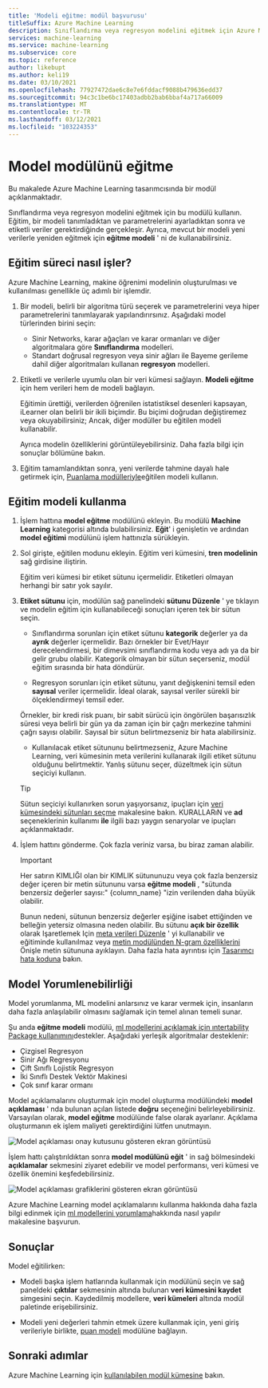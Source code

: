 ```yaml
---
title: 'Modeli eğitme: modül başvurusu'
titleSuffix: Azure Machine Learning
description: Sınıflandırma veya regresyon modelini eğitmek için Azure Machine Learning **modeli eğitme** modülünü nasıl kullanacağınızı öğrenin.
services: machine-learning
ms.service: machine-learning
ms.subservice: core
ms.topic: reference
author: likebupt
ms.author: keli19
ms.date: 03/10/2021
ms.openlocfilehash: 77927472dae6c8e7e6fddacf9088b479636edd37
ms.sourcegitcommit: 94c3c1be6bc17403adbb2bab6bbaf4a717a66009
ms.translationtype: MT
ms.contentlocale: tr-TR
ms.lasthandoff: 03/12/2021
ms.locfileid: "103224353"
---
```

# <a name="train-model-module"></a>Model modülünü eğitme

Bu makalede Azure Machine Learning tasarımcısında bir modül açıklanmaktadır.

Sınıflandırma veya regresyon modelini eğitmek için bu modülü kullanın. Eğitim, bir modeli tanımladıktan ve parametrelerini ayarladıktan sonra ve etiketli veriler gerektirdiğinde gerçekleşir. Ayrıca, mevcut bir modeli yeni verilerle yeniden eğitmek için **eğitme modeli** ' ni de kullanabilirsiniz. 

## <a name="how-the-training-process-works"></a>Eğitim süreci nasıl işler?

Azure Machine Learning, makine öğrenimi modelinin oluşturulması ve kullanılması genellikle üç adımlı bir işlemdir. 

1. Bir modeli, belirli bir algoritma türü seçerek ve parametrelerini veya hiper parametrelerini tanımlayarak yapılandırırsınız. Aşağıdaki model türlerinden birini seçin: 

    + Sinir Networks, karar ağaçları ve karar ormanları ve diğer algoritmalara göre **Sınıflandırma** modelleri.
    + Standart doğrusal regresyon veya sinir ağları ile Bayeme gerileme dahil diğer algoritmaları kullanan **regresyon** modelleri.  

2. Etiketli ve verilerle uyumlu olan bir veri kümesi sağlayın. **Modeli eğitme** için hem verileri hem de modeli bağlayın.

    Eğitimin ürettiği, verilerden öğrenilen istatistiksel desenleri kapsayan, iLearner olan belirli bir ikili biçimdir. Bu biçimi doğrudan değiştiremez veya okuyabilirsiniz; Ancak, diğer modüller bu eğitilen modeli kullanabilir. 
    
    Ayrıca modelin özelliklerini görüntüleyebilirsiniz. Daha fazla bilgi için sonuçlar bölümüne bakın.

3. Eğitim tamamlandıktan sonra, yeni verilerde tahmine dayalı hale getirmek için, [Puanlama modülleriyle](./score-model.md)eğitilen modeli kullanın.

## <a name="how-to-use-train-model"></a>Eğitim modeli kullanma 
    
1. İşlem hattına **model eğitme** modülünü ekleyin.  Bu modülü **Machine Learning** kategorisi altında bulabilirsiniz. **Eğit**' i genişletin ve ardından **model eğitimi** modülünü işlem hattınızla sürükleyin.
  
1.  Sol girişte, eğitilen modunu ekleyin. Eğitim veri kümesini, **tren modelinin** sağ girdisine iliştirin.

    Eğitim veri kümesi bir etiket sütunu içermelidir. Etiketleri olmayan herhangi bir satır yok sayılır.
  
1.  **Etiket sütunu** için, modülün sağ panelindeki **sütunu Düzenle** ' ye tıklayın ve modelin eğitim için kullanabileceği sonuçları içeren tek bir sütun seçin.
  
    - Sınıflandırma sorunları için etiket sütunu **kategorik** değerler ya da **ayrık** değerler içermelidir. Bazı örnekler bir Evet/Hayır derecelendirmesi, bir dimevsimi sınıflandırma kodu veya adı ya da bir gelir grubu olabilir.  Kategorik olmayan bir sütun seçerseniz, modül eğitim sırasında bir hata döndürür.
  
    -   Regresyon sorunları için etiket sütunu, yanıt değişkenini temsil eden **sayısal** veriler içermelidir. İdeal olarak, sayısal veriler sürekli bir ölçeklendirmeyi temsil eder. 
    
    Örnekler, bir kredi risk puanı, bir sabit sürücü için öngörülen başarısızlık süresi veya belirli bir gün ya da zaman için bir çağrı merkezine tahmini çağrı sayısı olabilir.  Sayısal bir sütun belirtmezseniz bir hata alabilirsiniz.
  
    -   Kullanılacak etiket sütununu belirtmezseniz, Azure Machine Learning, veri kümesinin meta verilerini kullanarak ilgili etiket sütunu olduğunu belirtmektir. Yanlış sütunu seçer, düzeltmek için sütun seçiciyi kullanın.
  
    > [!TIP] 
    > Sütun seçiciyi kullanırken sorun yaşıyorsanız, ipuçları için [veri kümesindeki sütunları seçme](./select-columns-in-dataset.md) makalesine bakın. KURALLARıN ve **ad** seçeneklerinin kullanımı **ile** ilgili bazı yaygın senaryolar ve ipuçları açıklanmaktadır.
  
1.  İşlem hattını gönderme. Çok fazla veriniz varsa, bu biraz zaman alabilir.

    > [!IMPORTANT] 
    > Her satırın KIMLIĞI olan bir KIMLIK sütununuzu veya çok fazla benzersiz değer içeren bir metin sütununu varsa **eğitme modeli** , "sütunda benzersiz değerler sayısı:" {column_name} "izin verilenden daha büyük olabilir.
    >
    > Bunun nedeni, sütunun benzersiz değerler eşiğine isabet ettiğinden ve belleğin yetersiz olmasına neden olabilir. Bu sütunu **açık bir özellik** olarak Işaretlemek Için [meta verileri Düzenle](edit-metadata.md) ' yi kullanabilir ve eğitiminde kullanılmaz veya [metin modülünden N-gram özelliklerini](extract-n-gram-features-from-text.md) Önişle metin sütununa ayıklayın. Daha fazla hata ayrıntısı için [Tasarımcı hata koduna](././designer-error-codes.md) bakın.

## <a name="model-interpretability"></a>Model Yorumlenebilirliği

Model yorumlanma, ML modelini anlarsınız ve karar vermek için, insanların daha fazla anlaşılabilir olmasını sağlamak için temel alınan temeli sunar.

Şu anda **eğitme modeli** modülü, [ml modellerini açıklamak için ıntertability Package kullanımını](https://docs.microsoft.com/azure/machine-learning/how-to-machine-learning-interpretability-aml#generate-feature-importance-values-via-remote-runs)destekler. Aşağıdaki yerleşik algoritmalar desteklenir:

- Çizgisel Regresyon
- Sinir Ağı Regresyonu
- Çift Sınıflı Lojistik Regresyon
- İki Sınıflı Destek Vektör Makinesi
- Çok sınıf karar ormanı

Model açıklamalarını oluşturmak için model oluşturma modülündeki **model açıklaması** ' nda bulunan açılan listede **doğru** seçeneğini belirleyebilirsiniz. Varsayılan olarak, **model eğitme** modülünde false olarak ayarlanır. Açıklama oluşturmanın ek işlem maliyeti gerektirdiğini lütfen unutmayın.

![Model açıklaması onay kutusunu gösteren ekran görüntüsü](./media/module/train-model-explanation-checkbox.png)

İşlem hattı çalıştırıldıktan sonra **model modülünü eğit** ' in sağ bölmesindeki **açıklamalar** sekmesini ziyaret edebilir ve model performansı, veri kümesi ve özellik önemini keşfedebilirsiniz.

![Model açıklaması grafiklerini gösteren ekran görüntüsü](./media/module/train-model-explanations-tab.gif)

Azure Machine Learning model açıklamalarını kullanma hakkında daha fazla bilgi edinmek için [ml modellerini yorumlama](https://docs.microsoft.com/azure/machine-learning/how-to-machine-learning-interpretability-aml#generate-feature-importance-values-via-remote-runs)hakkında nasıl yapılır makalesine başvurun.

## <a name="results"></a>Sonuçlar

Model eğitilirken:


+ Modeli başka işlem hatlarında kullanmak için modülünü seçin ve sağ paneldeki **çıktılar** sekmesinin altında bulunan **veri kümesini kaydet** simgesini seçin. Kaydedilmiş modellere, **veri kümeleri** altında modül paletinde erişebilirsiniz.

+ Modeli yeni değerleri tahmin etmek üzere kullanmak için, yeni giriş verileriyle birlikte, [puan modeli](./score-model.md) modülüne bağlayın.


## <a name="next-steps"></a>Sonraki adımlar

Azure Machine Learning için [kullanılabilen modül kümesine](module-reference.md) bakın. 